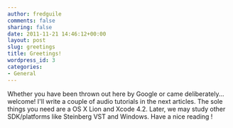 ```yaml
---
author: fredguile
comments: false
sharing: false
date: 2011-11-21 14:46:12+00:00
layout: post
slug: greetings
title: Greetings!
wordpress_id: 3
categories:
- General
---
```


Whether you have been thrown out here by Google or came deliberately... welcome! I'll write a couple of audio tutorials in the next articles. The sole things you need are a OS X Lion and Xcode 4.2. Later, we may study other SDK/platforms like Steinberg VST and Windows. Have a nice reading !
